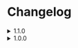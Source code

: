# Changelog

<details>
<summary>1.1.0</summary>

## Added

- Walkie talkie now transmits Yippee's (minor oversight, my bad!)
- Added config value for the volume of shouting 'Yippee!'.
- Added config value for how far the EnemyAI detection range is when shouting 'Yippee! (if enabled)
- Added config value for how loud the EnemyAI detection volume is when shouting 'Yippee! (if enabled)
- Added syncing to config values using Csync. This means that no matter what your config file is, everything marked with '(HOST ONLY)' will be synced when playing online or in a LAN.

## Changed

- Confetti spam has been reduced, but can be re-enabled in the configs for those who desperately want to cause confettti rain.

</details>

<details>
<summary>1.0.0</summary>

## Added

- Yippee Key (Configurable)
- Notify enemies on 'Yippee' (Configurable)
- Confetti (Configurable)
- Debug messages (Configurable)

</details>
